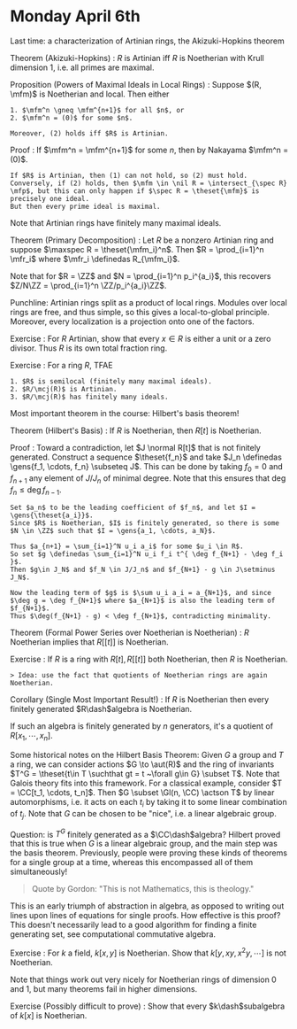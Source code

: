 # Monday April 6th

Last time: a characterization of Artinian rings, the Akizuki-Hopkins theorem

Theorem (Akizuki-Hopkins)
: $R$ is Artinian iff $R$ is Noetherian with Krull dimension 1, i.e. all primes are maximal.

Proposition (Powers of Maximal Ideals in Local Rings)
:   Suppose $(R, \mfm)$ is Noetherian and local.
    Then either

    1. $\mfm^n \gneq \mfm^{n+1}$ for all $n$, or
    2. $\mfm^n = (0)$ for some $n$.

    Moreover, (2) holds iff $R$ is Artinian.

Proof
:   If $\mfm^n = \mfm^{n+1}$ for some $n$, then by Nakayama $\mfm^n = (0)$.

    If $R$ is Artinian, then (1) can not hold, so (2) must hold.
    Conversely, if (2) holds, then $\mfm \in \nil R = \intersect_{\spec R} \mfp$, but this can only happen if $\spec R = \theset{\mfm}$ is precisely one ideal.
    But then every prime ideal is maximal.

Note that Artinian rings have finitely many maximal ideals.

Theorem (Primary Decomposition)
:   Let $R$ be a nonzero Artinian ring and suppose $\maxspec R = \theset{\mfm_i}^n$.
    Then $R = \prod_{i=1}^n \mfr_i$ where $\mfr_i \definedas R_{\mfm_i}$.

Note that for $R = \ZZ$ and $N = \prod_{i=1}^n p_i^{a_i}$, this recovers $Z/N\ZZ = \prod_{i=1}^n \ZZ/p_i^{a_i}\ZZ$.

Punchline: Artinian rings split as a product of local rings.
Modules over local rings are free, and thus simple, so this gives a local-to-global principle.
Moreover, every localization is a projection onto one of the factors.

Exercise
:   For $R$ Artinian, show that every $x\in R$ is either a unit or a zero divisor.
    Thus $R$ is its own total fraction ring.

Exercise
:   For a ring $R$, TFAE

    1. $R$ is semilocal (finitely many maximal ideals).
    2. $R/\mcj(R)$ is Artinian.
    3. $R/\mcj(R)$ has finitely many ideals.

Most important theorem in the course: Hilbert's basis theorem!

Theorem (Hilbert's Basis)
: If $R$ is Noetherian, then $R[t]$ is Noetherian.

Proof
:   Toward a contradiction, let $J \normal R[t]$ that is not finitely generated.
    Construct a sequence $\theset{f_n}$  and take $J_n \definedas \gens{f_1, \cdots, f_n} \subseteq J$.
    This can be done by taking $f_0 = 0$ and $f_{n+1}$ any element of $J/J_{n}$ of minimal degree.
    Note that this ensures that $\deg f_n \leq \deg f_{n-1}$.

    Set $a_n$ to be the leading coefficient of $f_n$, and let $I = \gens{\theset{a_i}}$.
    Since $R$ is Noetherian, $I$ is finitely generated, so there is some $N \in \ZZ$ such that $I = \gens{a_1, \cdots, a_N}$.

    Thus $a_{n+1} = \sum_{i=1}^N u_i a_i$ for some $u_i \in R$.
    So set $g \definedas \sum_{i=1}^N u_i f_i t^{ \deg f_{N+1} - \deg f_i }$.
    Then $g\in J_N$ and $f_N \in J/J_n$ and $f_{N+1} - g \in J\setminus J_N$.

    Now the leading term of $g$ is $\sum u_i a_i = a_{N+1}$, and since $\deg g = \deg f_{N+1}$ where $a_{N+1}$ is also the leading term of $f_{N+1}$.
    Thus $\deg(f_{N+1} - g) < \deg f_{N+1}$, contradicting minimality.

Theorem (Formal Power Series over Noetherian is Noetherian)
: $R$ Noetherian implies that $R[[t]]$ is Noetherian.

Exercise
:   If $R$ is a ring with $R[t], R[[t]]$ both Noetherian, then $R$ is Noetherian.

    > Idea: use the fact that quotients of Noetherian rings are again Noetherian.

Corollary (Single Most Important Result!)
: If $R$ is Noetherian then every finitely generated $R\dash$algebra is Noetherian.

If such an algebra is finitely generated by $n$ generators, it's a quotient of $R[x_1, \cdots, x_n]$.

Some historical notes on the Hilbert Basis Theorem:
Given $G$ a group and $T$ a ring, we can consider actions $G \to \aut(R)$ and the ring of invariants $T^G = \theset{t\in T \suchthat gt = t ~\forall g\in G} \subset T$.
Note that Galois theory fits into this framework.
For a classical example, consider $T = \CC[t_1, \cdots, t_n]$.
Then $G \subset \Gl(n, \CC) \actson T$ by linear automorphisms, i.e. it acts on each $t_i$ by taking it to some linear combination of $t_j$.
Note that $G$ can be chosen to be "nice", i.e. a linear algebraic group.

Question: is $T^G$ finitely generated as a $\CC\dash$algebra?
Hilbert proved that this is true when $G$ is a linear algebraic group, and the main step was the basis theorem.
Previously, people were proving these kinds of theorems for a single group at a time, whereas this encompassed all of them simultaneously!

> Quote by Gordon: "This is not Mathematics, this is theology."

This is an early triumph of abstraction in algebra, as opposed to writing out lines upon lines of equations for single proofs.
How effective is this proof?
This doesn't necessarily lead to a good algorithm for finding a finite generating set, see computational commutative algebra.

Exercise
: For $k$ a field, $k[x, y]$ is Noetherian. Show that $k[y, xy, x^2y, \cdots]$ is not Noetherian.

Note that things work out very nicely for Noetherian rings of dimension 0 and 1, but many theorems fail in higher dimensions.

Exercise (Possibly difficult to prove)
: Show that every $k\dash$subalgebra of $k[x]$ is Noetherian.





